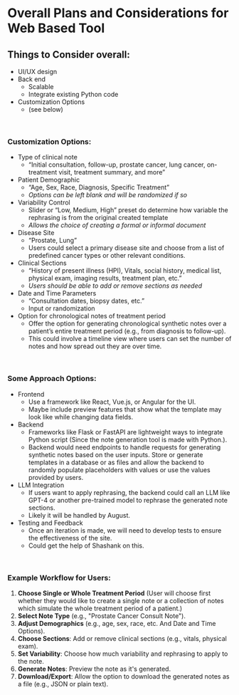 # Overall Plans and Considerations for Web Based Tool


## Things to Consider overall:
   - UI/UX design
   - Back end
      - Scalable 
      - Integrate existing Python code
   - Customization Options
      - (see below)

&nbsp;

### Customization Options:
   - Type of clinical note 
      - “Initial consultation, follow-up, prostate cancer, lung cancer, on-treatment visit, treatment summary, and more”
   - Patient Demographic
      - “Age, Sex, Race, Diagnosis, Specific Treatment”
      - *Options can be left blank and will be randomized if so*
   - Variability Control
      - Slider or “Low, Medium, High” preset do determine how variable the rephrasing is from the original created template
      - *Allows the choice of creating a formal or informal document*
   - Disease Site
      - “Prostate, Lung”
      - Users could select a primary disease site and choose from a list of predefined cancer types or other relevant conditions.
   - Clinical Sections
      - “History of present illness (HPI), Vitals, social history, medical list, physical exam, imaging results, treatment plan, etc.”
      - *Users should be able to add or remove sections as needed*
   - Date and Time Parameters
      - “Consultation dates, biopsy dates, etc.”
      - Input or randomization
   - Option for chronological notes of treatment period
      - Offer the option for generating chronological synthetic notes over a patient’s entire treatment period (e.g., from diagnosis to follow-up).
      - This could involve a timeline view where users can set the number of notes and how spread out they are over time.

&nbsp;

### Some Approach Options:
   - Frontend
      - Use a framework like React, Vue.js, or Angular for the UI.
      - Maybe include preview features that show what the template may look like while changing data fields.
   - Backend
      - Frameworks like Flask or FastAPI are lightweight ways to integrate Python script (Since the note generation tool is made with Python.).
      - Backend would need endpoints to handle requests for generating synthetic notes based on the user inputs. Store or generate templates in a database or as files and allow the backend to randomly populate placeholders with values or use the values provided by users.
   - LLM Integration
      - If users want to apply rephrasing, the backend could call an LLM like GPT-4 or another pre-trained model to rephrase the generated note sections.
      - Likely it will be handled by August.
   - Testing and Feedback
      - Once an iteration is made, we will need to develop tests to ensure the effectiveness of the site.
      - Could get the help of Shashank on this.

&nbsp;

### Example Workflow for Users:
   1. **Choose Single or Whole Treatment Period** (User will choose first whether they would like to create a single note or a collection of notes which simulate the whole treatment period of a patient.)
   2. **Select Note Type** (e.g., "Prostate Cancer Consult Note").
   3. **Adjust Demographics** (e.g., age, sex, race, etc. And Date and Time Options).
   4. **Choose Sections**: Add or remove clinical sections (e.g., vitals, physical exam).
   5. **Set Variability**: Choose how much variability and rephrasing to apply to the note.
   6. **Generate Notes**: Preview the note as it's generated.
   7. **Download/Export**: Allow the option to download the generated notes as a file (e.g., JSON or plain text).

